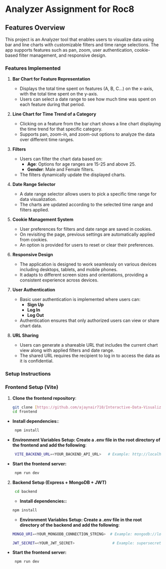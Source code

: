 # Analyzer Assignment for Roc8

## Features Overview

This project is an Analyzer tool that enables users to visualize data using bar and line charts with customizable filters and time range selections. The app supports features such as pan, zoom, user authentication, cookie-based filter management, and responsive design.

### Features Implemented

1. **Bar Chart for Feature Representation**

   - Displays the total time spent on features (A, B, C...) on the x-axis, with the total time spent on the y-axis.
   - Users can select a date range to see how much time was spent on each feature during that period.

2. **Line Chart for Time Trend of a Category**

   - Clicking on a feature from the bar chart shows a line chart displaying the time trend for that specific category.
   - Supports pan, zoom-in, and zoom-out options to analyze the data over different time ranges.

3. **Filters**

   - Users can filter the chart data based on:
     - **Age**: Options for age ranges are 15-25 and above 25.
     - **Gender**: Male and Female filters.
   - The filters dynamically update the displayed charts.

4. **Date Range Selector**

   - A date range selector allows users to pick a specific time range for data visualization.
   - The charts are updated according to the selected time range and filters applied.

5. **Cookie Management System**

   - User preferences for filters and date range are saved in cookies.
   - On revisiting the page, previous settings are automatically applied from cookies.
   - An option is provided for users to reset or clear their preferences.

6. **Responsive Design**

   - The application is designed to work seamlessly on various devices including desktops, tablets, and mobile phones.
   - It adapts to different screen sizes and orientations, providing a consistent experience across devices.

7. **User Authentication**

   - Basic user authentication is implemented where users can:
     - **Sign Up**
     - **Log In**
     - **Log Out**
   - Authentication ensures that only authorized users can view or share chart data.

8. **URL Sharing**
   - Users can generate a shareable URL that includes the current chart view along with applied filters and date range.
   - The shared URL requires the recipient to log in to access the data as it is confidential.

### Setup Instructions

### Frontend Setup (Vite)

1. **Clone the frontend repository**:
   ```bash
   git clone [https://github.com/ajaynair710/Interactive-Data-Visualization-Dashboard](https://github.com/ajaynair710/Interactive-Data-Visualization-Dashboard).git
   cd frontend
   ```

- **Install dependencies:**:
  ```bash
   npm install
  ```
- **Environment Variables Setup: Create a .env file in the root directory of the frontend and add the following**:

  ```bash
   VITE_BACKEND_URL=<YOUR_BACKEND_API_URL>   # Example: http://localhost:5000/api
  ```

- **Start the frontend server:**
  ```bash
   npm run dev
  ```

2. **Backend Setup (Express + MongoDB + JWT)**

   ```bash
    cd backend
   ```

   - **Install dependencies::**

   ```bash
   npm install
   ```

   - **Environment Variables Setup: Create a .env file in the root directory of the backend and add the following**:

   ```bash
   MONGO_URI=<YOUR_MONGODB_CONNECTION_STRING>  # Example: mongodb://localhost:27017/yourdbname

   JWT_SECRET=<YOUR_JWT_SECRET>                 # Example: supersecretkey

   ```

- **Start the frontend server:**
  ```bash
   npm run dev
  ```
